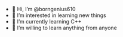 - 👋 Hi, I’m @borngenius610
- 👀 I’m interested in learning new things
- 🌱 I’m currently learning C++
- 💞️ I’m willing to learn anything from anyone

<!---
borngenius610/borngenius610 is a ✨ special ✨ repository because its `README.md` (this file) appears on your GitHub profile.
You can click the Preview link to take a look at your changes.
---
